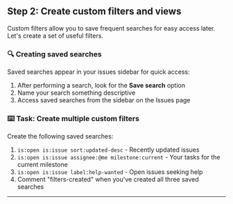 ## Step 2: Create custom filters and views

Custom filters allow you to save frequent searches for easy access later. Let's create a set of useful filters.

### 🔍 Creating saved searches

Saved searches appear in your issues sidebar for quick access:

1. After performing a search, look for the **Save search** option
2. Name your search something descriptive
3. Access saved searches from the sidebar on the Issues page

### :keyboard: Task: Create multiple custom filters

Create the following saved searches:

1. `is:open is:issue sort:updated-desc` - Recently updated issues
2. `is:open is:issue assignee:@me milestone:current` - Your tasks for the current milestone
3. `is:open is:issue label:help-wanted` - Open issues seeking help
4. Comment "filters-created" when you've created all three saved searches

---
